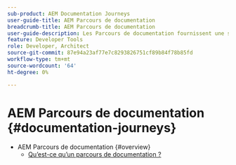 ```yaml
---
sub-product: AEM Documentation Journeys
user-guide-title: AEM Parcours de documentation
breadcrumb-title: AEM Parcours de documentation
user-guide-description: Les Parcours de documentation fournissent une structure narrative dans AEM documentation en liant des fonctionnalités complexes et disparates afin de résoudre un objectif commercial d’une manière conforme aux bonnes pratiques. Conçu pour les AEM débutants, parcours présente les concepts et les fonctionnalités pour atteindre un objectif de A à Z.
feature: Developer Tools
role: Developer, Architect
source-git-commit: 87e94a23af77e7c8293826751cf89b84f78b85fd
workflow-type: tm+mt
source-wordcount: '64'
ht-degree: 0%

---
```



# AEM Parcours de documentation {#documentation-journeys}

<!--
Please note that all links to other guides need to be absolute references with leading protocol and domain since SCCM does not allow pages to be referenced with relative links in multiple ToCs.
-->

+ AEM Parcours de documentation {#overview}
   + [Qu’est-ce qu’un parcours de documentation ?](home.md)

<!-- comment out until all pages published 

+ Headless Journeys {#headless}
  + [Headless Journeys Home](https://experienceleague.adobe.com/docs/experience-manager-65/headless-journey/home.html)
  + Headless Developer Journey {#developer}
    + [Understand Headless in AEM](https://experienceleague.adobe.com/docs/experience-manager-65/headless-journey/developer/overview.html)
    + [Learn about CMS Headless Development](https://experienceleague.adobe.com/docs/experience-manager-65/headless-journey/developer/learn-about.html)
    + [Getting Started with AEM Headless as a Cloud Service](https://experienceleague.adobe.com/docs/experience-manager-65/headless-journey/developer/getting-started.html)
    + [Path to your first experience using AEM Headless](https://experienceleague.adobe.com/docs/experience-manager-65/headless-journey/developer/path-to-first-experience.html)
    + [How to model your content as AEM Content Models](https://experienceleague.adobe.com/docs/experience-manager-65/headless-journey/developer/model-your-content.html)
    + [How to access your content via AEM delivery APIs](https://experienceleague.adobe.com/docs/experience-manager-65/headless-journey/developer/access-your-content.html)
    + [How to update your content via AEM Assets APIs](https://experienceleague.adobe.com/docs/experience-manager-65/headless-journey/developer/update-your-content.html)
    + [How to put it all together](https://experienceleague.adobe.com/docs/experience-manager-65/headless-journey/developer/put-it-all-together.html)
    + [How to go live with your headless application](https://experienceleague.adobe.com/docs/experience-manager-65/headless-journey/developer/go-live.html)
    + [Optional - How to create single page applications with AEM](https://experienceleague.adobe.com/docs/experience-manager-65/headless-journey/developer/create-spa.html)
  + Headless Translation Journey {#translation}
    + [Understand headless translation in AEM](https://experienceleague.adobe.com/docs/experience-manager-65/headless-journey/translation/overview.html)
    + [Get started with AEM headless translation](https://experienceleague.adobe.com/docs/experience-manager-65/headless-journey/translation/getting-started.html)
    + [Learn about headless content and how to translate in AEM](https://experienceleague.adobe.com/docs/experience-manager-65/headless-journey/translation/learn-about.html)
    + [Configure translation connector](https://experienceleague.adobe.com/docs/experience-manager-65/headless-journey/translation/configure-connector.html)
    + [Configure translation rules](https://experienceleague.adobe.com/docs/experience-manager-65/headless-journey/translation/translation-rules.html)
    + [Translate content](https://experienceleague.adobe.com/docs/experience-manager-65/headless-journey/translation/translate-content.html)
    + [Publish translated content](https://experienceleague.adobe.com/docs/experience-manager-65/headless-journey/translation/publish-content.html)
  + Headless Content Author Journey {#author}
    + [AEM Headless Content Author Journey - Overview](https://experienceleague.adobe.com/docs/experience-manager-65/headless-journey/author/overview.html)
    + [Authoring for Headless with AEM - An Introduction](https://experienceleague.adobe.com/docs/experience-manager-65/headless-journey/author/introduction.html)
    + [Authoring Basics for Headless with AEM](https://experienceleague.adobe.com/docs/experience-manager-65/headless-journey/author/basics.html)
    + [Learn about using references in Content Fragments](https://experienceleague.adobe.com/docs/experience-manager-65/headless-journey/author/references.html)
    + [Learn about defining Metadata and Tagging for Content Fragments](https://experienceleague.adobe.com/docs/experience-manager-65/headless-journey/author/metadata-tagging.html)
  + Headless Content Architect Journey {#architect}
    + [AEM Headless Content Architect Journey Overview](https://experienceleague.adobe.com/docs/experience-manager-65/headless-journey/architect/overview.html)
    + [Content Modeling for Headless with AEM - An Introduction](https://experienceleague.adobe.com/docs/experience-manager-65/headless-journey/architect/introduction.html)
    + [Learn the Content Modeling Basics for Headless with AEM](https://experienceleague.adobe.com/docs/experience-manager-65/headless-journey/architect/basics.html)
    + [Learn about Creating Content Fragment Models in AEM](https://experienceleague.adobe.com/docs/experience-manager-65/headless-journey/architect/model-structure.html)
  + Headless Translation Journey {#translation}
    + [Understand headless translation in AEM](https://experienceleague.adobe.com/docs/experience-manager-65/headless-journey/translation/overview.html)
    + [Get started with AEM headless translation](https://experienceleague.adobe.com/docs/experience-manager-65/headless-journey/translation/getting-started.html)
    + [Learn about headless content and how to translate in AEM](https://experienceleague.adobe.com/docs/experience-manager-65/headless-journey/translation/learn-about.html)
    + [Configure translation connector](https://experienceleague.adobe.com/docs/experience-manager-65/headless-journey/translation/configure-connector.html)
    + [Configure translation rules](https://experienceleague.adobe.com/docs/experience-manager-65/headless-journey/translation/translation-rules.html)
    + [Translate content](https://experienceleague.adobe.com/docs/experience-manager-65/headless-journey/translation/translate-content.html)
    + [Publish translated content](https://experienceleague.adobe.com/docs/experience-manager-65/headless-journey/translation/publish-content.html)

-->

<!--
+ AEM Documentation Journeys {#overview}
  + [What is a documentation journey?](home.md)
+ Onboarding Journey {#onboarding}
  + [Onboarding Journey Home](https://experienceleague.adobe.com/docs/experience-manager-65/journey-onboarding/home.html)
  + [Overview to Onboarding Journey](https://experienceleague.adobe.com/docs/experience-manager-65/journey-onboarding/onboarding/onboarding-journey-overview.html)
  + [Getting Started with Onboarding Process](https://experienceleague.adobe.com/docs/experience-manager-65/journey-onboarding/onboarding/get-started-onboarding-journey.html)
  + [Assign Team Members to Cloud Manager Product Profiles](https://experienceleague.adobe.com/docs/experience-manager-65/journey-onboarding/onboarding/assign-team-members-cloud-manager.html)
  + [Set Up Cloud Resources via Cloud Manager](https://experienceleague.adobe.com/docs/experience-manager-65/journey-onboarding/onboarding/setup-cloud-resources-via-cloud-manager.html)
  + [Assign Team Members to AEM as a Cloud Service Product Profiles](https://experienceleague.adobe.com/docs/experience-manager-65/journey-onboarding/onboarding/assign-team-members-aem-65.html)
  + [Learning Path for Developers and Deployment Managers](https://experienceleague.adobe.com/docs/experience-manager-65/journey-onboarding/onboarding/learning-path-developers-deploymentmanagers.html)
  + [Learning Path for AEM Users](https://experienceleague.adobe.com/docs/experience-manager-65/journey-onboarding/onboarding/learning-path-aem-users.html)
+ Sites Journeys {#sites}
  + [Sites Journeys Home](https://experienceleague.adobe.com/docs/experience-manager-65/sites-journey/home.html)
  + Quick Site Creation Journey {#quick-site}
    + [Understand Cloud Manager](https://experienceleague.adobe.com/docs/experience-manager-65/sites-journey/quick-site/cloud-manager.html)
    + [Create site from template](https://experienceleague.adobe.com/docs/experience-manager-65/sites-journey/quick-site/create-site.html)
    + [Set up your pipeline](https://experienceleague.adobe.com/docs/experience-manager-65/sites-journey/quick-site/pipeline-setup.html)
    + [Grant access to the front-end developer](https://experienceleague.adobe.com/docs/experience-manager-65/sites-journey/quick-site/grant-access.html)
    + [Retrieve git repository access information](https://experienceleague.adobe.com/docs/experience-manager-65/sites-journey/quick-site/retrieve-access.html)
    + [Customize the site theme](https://experienceleague.adobe.com/docs/experience-manager-65/sites-journey/quick-site/customize-theme.html)
    + [Deploy your customized theme](https://experienceleague.adobe.com/docs/experience-manager-65/sites-journey/quick-site/deploy-theme.html)
  + Sites Translation Journey {#translation}
    + [Understand sites translation in AEM](https://experienceleague.adobe.com/docs/experience-manager-65/sites-journey/translation/overview.html)
    + [Get started with AEM sites translation](https://experienceleague.adobe.com/docs/experience-manager-65/sites-journey/translation/getting-started.html)
    + [Learn about sites content and how to translate in AEM](https://experienceleague.adobe.com/docs/experience-manager-65/sites-journey/translation/learn-about.html)
    + [Configure translation connector](https://experienceleague.adobe.com/docs/experience-manager-65/sites-journey/translation/configure-connector.html)
    + [Configure translation rules](https://experienceleague.adobe.com/docs/experience-manager-65/sites-journey/translation/translation-rules.html)
    + [Translate content](https://experienceleague.adobe.com/docs/experience-manager-65/sites-journey/translation/translate-content.html)
    + [Publish translated content](https://experienceleague.adobe.com/docs/experience-manager-65/sites-journey/translation/publish-content.html)
+ Headless Journeys {#headless}
  + [Headless Journeys Home](https://experienceleague.adobe.com/docs/experience-manager-65/headless-journey/home.html)
   + Headless Developer Journey {#developer}
     + [Understand Headless in AEM](https://experienceleague.adobe.com/docs/experience-manager-65/headless-journey/developer/overview.html)
     + [Learn about CMS Headless Development](https://experienceleague.adobe.com/docs/experience-manager-65/headless-journey/developer/learn-about.html)
     + [Getting Started with AEM Headless as a Cloud Service](https://experienceleague.adobe.com/docs/experience-manager-65/headless-journey/developer/getting-started.html)
     + [Path to your first experience using AEM Headless](https://experienceleague.adobe.com/docs/experience-manager-65/headless-journey/developer/path-to-first-experience.html)
     + [How to model your content as AEM Content Models](https://experienceleague.adobe.com/docs/experience-manager-65/headless-journey/developer/model-your-content.html)
     + [How to access your content via AEM delivery APIs](https://experienceleague.adobe.com/docs/experience-manager-65/headless-journey/developer/access-your-content.html)
     + [How to update your content via AEM Assets APIs](https://experienceleague.adobe.com/docs/experience-manager-65/headless-journey/developer/update-your-content.html)
     + [How to put it all together](https://experienceleague.adobe.com/docs/experience-manager-65/headless-journey/developer/put-it-all-together.html)
     + [How to go live with your headless application](https://experienceleague.adobe.com/docs/experience-manager-65/headless-journey/developer/go-live.html)
     + [Optional - How to create single page applications with AEM](https://experienceleague.adobe.com/docs/experience-manager-65/headless-journey/developer/create-spa.html)
   + Headless Translation Journey {#translation}
     + [Understand headless translation in AEM](https://experienceleague.adobe.com/docs/experience-manager-65/headless-journey/translation/overview.html)
     + [Get started with AEM headless translation](https://experienceleague.adobe.com/docs/experience-manager-65/headless-journey/translation/getting-started.html)
     + [Learn about headless content and how to translate in AEM](https://experienceleague.adobe.com/docs/experience-manager-65/headless-journey/translation/learn-about.html)
     + [Configure translation connector](https://experienceleague.adobe.com/docs/experience-manager-65/headless-journey/translation/configure-connector.html)
     + [Configure translation rules](https://experienceleague.adobe.com/docs/experience-manager-65/headless-journey/translation/translation-rules.html)
     + [Translate content](https://experienceleague.adobe.com/docs/experience-manager-65/headless-journey/translation/translate-content.html)
     + [Publish translated content](https://experienceleague.adobe.com/docs/experience-manager-65/headless-journey/translation/publish-content.html)
   + Headless Content Author Journey {#author}
     + [AEM Headless Content Author Journey - Overview](https://experienceleague.adobe.com/docs/experience-manager-65/headless-journey/author/overview.html)
     + [Authoring for Headless with AEM - An Introduction](https://experienceleague.adobe.com/docs/experience-manager-65/headless-journey/author/introduction.html)
     + [Authoring Basics for Headless with AEM](https://experienceleague.adobe.com/docs/experience-manager-65/headless-journey/author/basics.html)
     + [Learn about using references in Content Fragments](https://experienceleague.adobe.com/docs/experience-manager-65/headless-journey/author/references.html)
     + [Learn about defining Metadata and Tagging for Content Fragments](https://experienceleague.adobe.com/docs/experience-manager-65/headless-journey/author/metadata-tagging.html)
   + Headless Content Architect Journey {#architect}
     + [AEM Headless Content Architect Journey Overview](https://experienceleague.adobe.com/docs/experience-manager-65/headless-journey/architect/overview.html)
     + [Content Modeling for Headless with AEM - An Introduction](https://experienceleague.adobe.com/docs/experience-manager-65/headless-journey/architect/introduction.html)
     + [Learn the Content Modeling Basics for Headless with AEM](https://experienceleague.adobe.com/docs/experience-manager-65/headless-journey/architect/basics.html)
     + [Learn about Creating Content Fragment Models in AEM](https://experienceleague.adobe.com/docs/experience-manager-65/headless-journey/architect/model-structure.html)
-->
